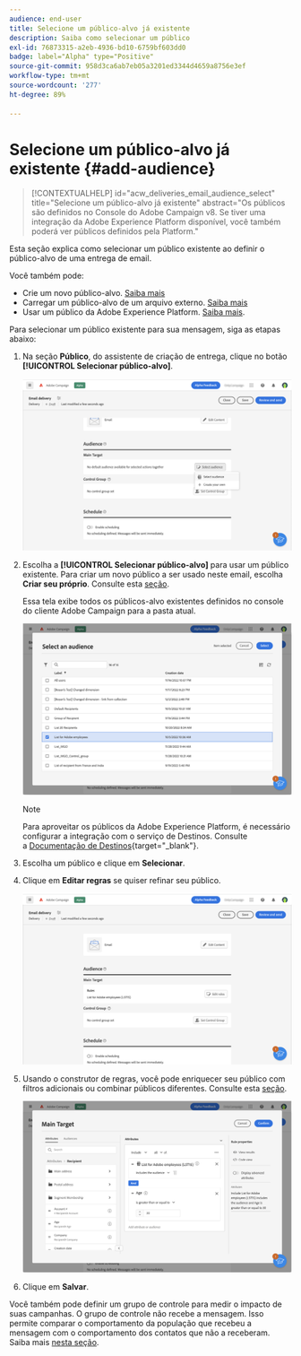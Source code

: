 ```yaml
---
audience: end-user
title: Selecione um público-alvo já existente
description: Saiba como selecionar um público
exl-id: 76873315-a2eb-4936-bd10-6759bf603dd0
badge: label="Alpha" type="Positive"
source-git-commit: 958d3ca6ab7eb05a3201ed3344d4659a8756e3ef
workflow-type: tm+mt
source-wordcount: '277'
ht-degree: 89%

---
```



# Selecione um público-alvo já existente {#add-audience}

>[!CONTEXTUALHELP]
>id="acw_deliveries_email_audience_select"
>title="Selecione um público-alvo já existente"
>abstract="Os públicos são definidos no Console do Adobe Campaign v8. Se tiver uma integração da Adobe Experience Platform disponível, você também poderá ver públicos definidos pela Platform."

Esta seção explica como selecionar um público existente ao definir o público-alvo de uma entrega de email.

Você também pode:

* Crie um novo público-alvo. [Saiba mais](segment-builder.md)
* Carregar um público-alvo de um arquivo externo. [Saiba mais](file-audience.md)
* Usar um público da Adobe Experience Platform. [Saiba mais](aep-audience.md).


Para selecionar um público existente para sua mensagem, siga as etapas abaixo:

1. Na seção **Público**, do assistente de criação de entrega, clique no botão **[!UICONTROL Selecionar público-alvo]**.

   ![](assets/create-audience.png)

1. Escolha a **[!UICONTROL Selecionar público-alvo]** para usar um público existente. Para criar um novo público a ser usado neste email, escolha **Criar seu próprio**. Consulte esta [seção](segment-builder.md).

   Essa tela exibe todos os públicos-alvo existentes definidos no console do cliente Adobe Campaign para a pasta atual.

   ![](assets/create-audience2.png)

   >[!NOTE]
   >
   >Para aproveitar os públicos da Adobe Experience Platform, é necessário configurar a integração com o serviço de Destinos. Consulte a [Documentação de Destinos](https://experienceleague.adobe.com/docs/experience-platform/destinations/home.html?lang=pt-BR){target="_blank"}.

1. Escolha um público e clique em **Selecionar**.

1. Clique em **Editar regras** se quiser refinar seu público.

   ![](assets/create-audience3.png)

1. Usando o construtor de regras, você pode enriquecer seu público com filtros adicionais ou combinar públicos diferentes. Consulte esta [seção](segment-builder.md).

   ![](assets/create-audience4.png)

1. Clique em **Salvar**.

Você também pode definir um grupo de controle para medir o impacto de suas campanhas. O grupo de controle não recebe a mensagem. Isso permite comparar o comportamento da população que recebeu a mensagem com o comportamento dos contatos que não a receberam. Saiba mais [nesta seção](control-group.md).